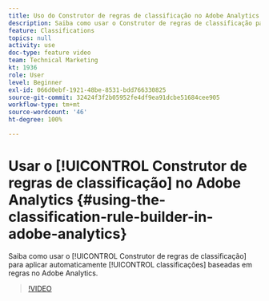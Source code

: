 ```yaml
---
title: Uso do Construtor de regras de classificação no Adobe Analytics
description: Saiba como usar o Construtor de regras de classificação para aplicar automaticamente classificações baseadas em regras no Adobe Analytics.
feature: Classifications
topics: null
activity: use
doc-type: feature video
team: Technical Marketing
kt: 1936
role: User
level: Beginner
exl-id: 066d0ebf-1921-48be-8531-bdd766330825
source-git-commit: 32424f3f2b05952fe4df9ea91dcbe51684cee905
workflow-type: tm+mt
source-wordcount: '46'
ht-degree: 100%

---
```


# Usar o [!UICONTROL Construtor de regras de classificação] no Adobe Analytics {#using-the-classification-rule-builder-in-adobe-analytics}

Saiba como usar o [!UICONTROL Construtor de regras de classificação] para aplicar automaticamente [!UICONTROL classificações] baseadas em regras no Adobe Analytics.

>[!VIDEO](https://video.tv.adobe.com/v/25884?quality=12)

